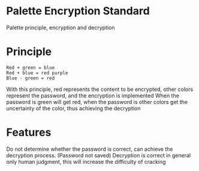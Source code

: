 # Palette Encryption Standard
Palette principle, encryption and decryption

# Principle

```
Red + green = blue
Red + blue = red purple
Blue - green = red
```

With this principle, red represents the content to be encrypted, other colors represent the password, and the encryption is implemented
When the password is green will get red, when the password is other colors get the uncertainty of the color, thus achieving the decryption

# Features
Do not determine whether the password is correct, can achieve the decryption process. (Password not saved)
Decryption is correct in general only human judgment, this will increase the difficulty of cracking
